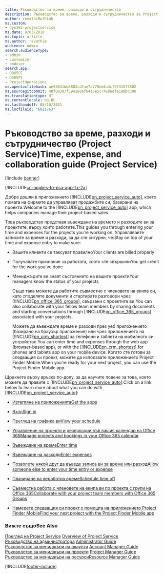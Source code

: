 ```yaml
---
title: Ръководство за време, разходи и сътрудничество
description: Ръководство за време, разходи и сътрудничество за Project Service
author: revathiMuthiah
ms.custom:
- dyn365-projectservice
ms.date: 8/03/2018
ms.topic: article
ms.author: revathim
audience: Admin
search.audienceType:
- admin
- customizer
- enduser
search.app:
- D365CE
- D365PS
- ProjectOperations
ms.openlocfilehash: ae95041bb6883cd7ae7a779eb6a3cf9741572802
ms.sourcegitcommit: 40f68387f594180af64a5e5c748b6efa188bd300
ms.translationtype: HT
ms.contentlocale: bg-BG
ms.lasthandoff: 05/10/2021
ms.locfileid: "6011763"
---
```

# <a name="time-expense-and-collaboration-guide-project-service"></a><span data-ttu-id="2eb85-103">Ръководство за време, разходи и сътрудничество (Project Service)</span><span class="sxs-lookup"><span data-stu-id="2eb85-103">Time, expense, and collaboration guide (Project Service)</span></span>

[!include [banner](../includes/psa-now-project-operations.md)]

[!INCLUDE[cc-applies-to-psa-app-1x-2x](../includes/cc-applies-to-psa-app-1x-2x.md)]

<span data-ttu-id="2eb85-104">Добре дошли в приложението [!INCLUDE[pn_project_service_auto](../includes/pn-project-service-auto.md)], което помага на фирмите да управляват продажбите си, базирани на проекти.</span><span class="sxs-lookup"><span data-stu-id="2eb85-104">Welcome to the [!INCLUDE[pn_project_service_auto](../includes/pn-project-service-auto.md)] app, which helps companies manage their project-based sales.</span></span> 
  
 <span data-ttu-id="2eb85-105">Това ръководство представя въвеждане на времето и разходите ви за проектите, върху които работите.</span><span class="sxs-lookup"><span data-stu-id="2eb85-105">This guides you through entering your time and expenses for the projects you’re working on.</span></span> <span data-ttu-id="2eb85-106">Управлявайте записите за време и разходи, за да сте сигурни, че:</span><span class="sxs-lookup"><span data-stu-id="2eb85-106">Stay on top of your time and expense entry to make sure:</span></span>  
  
- <span data-ttu-id="2eb85-107">Вашите клиенти се таксуват правилно</span><span class="sxs-lookup"><span data-stu-id="2eb85-107">Your clients are billed properly</span></span>  
  
- <span data-ttu-id="2eb85-108">Получавате признание за работата, която сте свършили</span><span class="sxs-lookup"><span data-stu-id="2eb85-108">You get credit for the work you’ve done</span></span>  
  
- <span data-ttu-id="2eb85-109">Мениджърите ви знаят състоянието на вашите проекти</span><span class="sxs-lookup"><span data-stu-id="2eb85-109">Your managers know the status of your projects</span></span>  
  
  <span data-ttu-id="2eb85-110">Също така можете да работите съвместно с членовете на екипа си, като споделяте документи и стартирате разговори чрез [!INCLUDE[pn_office_365_groups](../includes/pn-office-365-groups.md)], свързани с проектите ви.</span><span class="sxs-lookup"><span data-stu-id="2eb85-110">You can also collaborate with your fellow team members by sharing documents and starting conversations through [!INCLUDE[pn_office_365_groups](../includes/pn-office-365-groups.md)] associated with your projects.</span></span>  
  
  <span data-ttu-id="2eb85-111">Можете да въвеждате време и разходи през уеб приложението (базирано на браузър приложение) или чрез приложението на [!INCLUDE[pn_crm_shortest](../includes/pn-crm-shortest.md)] за телефони и таблети на мобилното си устройство.</span><span class="sxs-lookup"><span data-stu-id="2eb85-111">You can enter time and expenses through the web app (browser-based app), or with the [!INCLUDE[pn_crm_shortest](../includes/pn-crm-shortest.md)] for phones and tablets app on your mobile device.</span></span> <span data-ttu-id="2eb85-112">Когато сте готови за следващия си проект, можете да използвате приложението Project Finder Mobile.</span><span class="sxs-lookup"><span data-stu-id="2eb85-112">When you’re ready for your next project, you can use the Project Finder Mobile app.</span></span>  
  
<span data-ttu-id="2eb85-113">Щракнете върху връзка по-долу, за да научите повече за това, което можете да правите с [!INCLUDE[pn_project_service_auto](../includes/pn-project-service-auto.md)]:</span><span class="sxs-lookup"><span data-stu-id="2eb85-113">Click on a link below to learn more about what you can do with [!INCLUDE[pn_project_service_auto](../includes/pn-project-service-auto.md)]:</span></span>  
  
-   [<span data-ttu-id="2eb85-114">Изтегляне на приложенията</span><span class="sxs-lookup"><span data-stu-id="2eb85-114">Get the apps</span></span>](../psa/get-apps.md)  
  
-   [<span data-ttu-id="2eb85-115">Вход</span><span class="sxs-lookup"><span data-stu-id="2eb85-115">Sign in</span></span>](../psa/sign-in.md)  
  
-   [<span data-ttu-id="2eb85-116">Преглед на графика ви</span><span class="sxs-lookup"><span data-stu-id="2eb85-116">View your schedule</span></span>](../psa/view-schedule.md)  
  
-   [<span data-ttu-id="2eb85-117">Управление на проекти и резервации във вашия календар на Office 365</span><span class="sxs-lookup"><span data-stu-id="2eb85-117">Manage projects and bookings in your Office 365 calendar</span></span>](../psa/manage-project-bookings-office-365-calendar.md)  
  
-   [<span data-ttu-id="2eb85-118">Въвеждане на време</span><span class="sxs-lookup"><span data-stu-id="2eb85-118">Enter time</span></span>](../psa/enter-time.md)  
  
-   [<span data-ttu-id="2eb85-119">Въвеждане на разходи</span><span class="sxs-lookup"><span data-stu-id="2eb85-119">Enter expenses</span></span>](../psa/enter-expenses.md)  
  
-   [<span data-ttu-id="2eb85-120">Позволете някой друг да въведе записа ви за време или разход</span><span class="sxs-lookup"><span data-stu-id="2eb85-120">Allow someone else to enter your time entry or expense</span></span>](../psa/allow-someone-else-enter-time-entry-expense.md)  
  
-   [<span data-ttu-id="2eb85-121">Планиране на неработно време</span><span class="sxs-lookup"><span data-stu-id="2eb85-121">Schedule time off</span></span>](../psa/schedule-time-off.md)  
  
-   [<span data-ttu-id="2eb85-122">Съвместна работа с членовете на екипа ви по проекта с групи на Office 365</span><span class="sxs-lookup"><span data-stu-id="2eb85-122">Collaborate with your project team members with Office 365 Groups</span></span>](../psa/collaborate-project-team-members-office-365-groups.md)  
  
-   [<span data-ttu-id="2eb85-123">Намерете следващия си проект с помощта на приложението Project Finder Mobile</span><span class="sxs-lookup"><span data-stu-id="2eb85-123">Find your next project with the Project Finder Mobile app</span></span>](../psa/find-next-project-finder-mobile-app.md)  
  
### <a name="see-also"></a><span data-ttu-id="2eb85-124">Вижте също</span><span class="sxs-lookup"><span data-stu-id="2eb85-124">See Also</span></span>  
 <span data-ttu-id="2eb85-125">[Преглед на Project Service](../psa/overview.md) </span><span class="sxs-lookup"><span data-stu-id="2eb85-125">[Overview of Project Service](../psa/overview.md) </span></span>  
 <span data-ttu-id="2eb85-126">[Ръководство на администратора](../psa/admin-guide.md) </span><span class="sxs-lookup"><span data-stu-id="2eb85-126">[Administrator Guide](../psa/admin-guide.md) </span></span>  
 <span data-ttu-id="2eb85-127">[Ръководство за мениджъри на акаунти](../psa/account-manager-guide.md) </span><span class="sxs-lookup"><span data-stu-id="2eb85-127">[Account Manager Guide](../psa/account-manager-guide.md) </span></span>  
 <span data-ttu-id="2eb85-128">[Ръководство за мениджъри на проекти](../psa/project-manager-guide.md) </span><span class="sxs-lookup"><span data-stu-id="2eb85-128">[Project Manager Guide](../psa/project-manager-guide.md) </span></span>  
 [<span data-ttu-id="2eb85-129">Ръководство за мениджъри на ресурси</span><span class="sxs-lookup"><span data-stu-id="2eb85-129">Resource Manager Guide</span></span>](../psa/resource-manager-guide.md)   


[!INCLUDE[footer-include](../includes/footer-banner.md)]